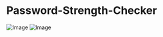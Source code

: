 # Password-Strength-Checker

![Image](https://github.com/user-attachments/assets/a1b5b125-bd50-43ae-bb33-b22efb01932e)   ![Image](https://github.com/user-attachments/assets/64fdcb83-f68f-455a-b2a9-b9d43b79c90f)
